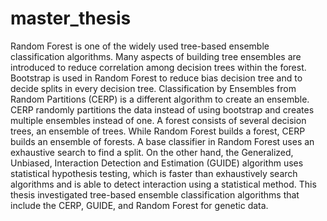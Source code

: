 # master_thesis
Random Forest is one of the widely used tree-based ensemble classification algorithms. Many aspects of building tree ensembles are introduced to reduce correlation among decision trees within the forest. Bootstrap is used in Random Forest to reduce bias decision tree and to decide splits in every decision tree. Classification by Ensembles from Random Partitions (CERP) is a different algorithm to create an ensemble. CERP randomly partitions the data instead of using bootstrap and creates multiple ensembles instead of one. A forest consists of several decision trees, an ensemble of trees. While Random Forest builds a forest, CERP builds an ensemble of forests. A base classifier in Random Forest uses an exhaustive search to find a split. On the other hand, the Generalized, Unbiased, Interaction Detection and Estimation (GUIDE) algorithm uses statistical hypothesis testing, which is faster than exhaustively search algorithms and is able to detect interaction using a statistical method. This thesis investigated tree-based ensemble classification algorithms that include the CERP, GUIDE, and Random Forest for genetic data.

